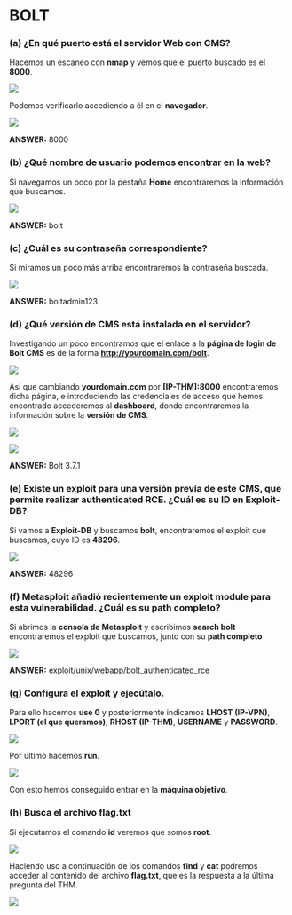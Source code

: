 # BOLT

### (a) ¿En qué puerto está el servidor Web con CMS?
Hacemos un escaneo con **nmap** y vemos que el puerto buscado es el **8000**.

![](./Imagenes/1.png)

Podemos verificarlo accediendo a él en el **navegador**.

![](./Imagenes/2.png)

**ANSWER:** 8000

### (b) ¿Qué nombre de usuario podemos encontrar en la web?
Si navegamos un poco por la pestaña **Home** encontraremos la información que buscamos.

![](./Imagenes/3.png)

**ANSWER:** bolt

### (c) ¿Cuál es su contraseña correspondiente?
Si miramos un poco más arriba encontraremos la contraseña buscada.

![](./Imagenes/4.png)

**ANSWER:** boltadmin123

### (d) ¿Qué versión de CMS está instalada en el servidor?
Investigando un poco encontramos que el enlace a la **página de login de Bolt CMS** es de la forma **http://yourdomain.com/bolt**.

![](./Imagenes/5.png)

Así que cambiando **yourdomain.com** por **[IP-THM]:8000** encontraremos dicha página, e introduciendo las credenciales de acceso que hemos encontrado accederemos al **dashboard**, donde encontraremos la información sobre la **versión de CMS**.

![](./Imagenes/6.png)

![](./Imagenes/7.png)

**ANSWER:** Bolt 3.7.1

### (e) Existe un exploit para una versión previa de este CMS, que permite realizar authenticated RCE. ¿Cuál es su ID en Exploit-DB?
Si vamos a **Exploit-DB** y buscamos **bolt**, encontraremos el exploit que buscamos, cuyo ID es **48296**.

![](./Imagenes/8.png)

**ANSWER:** 48296

### (f) Metasploit añadió recientemente un exploit module para esta vulnerabilidad. ¿Cuál es su path completo?
Si abrimos la **consola de Metasploit** y escribimos **search bolt** encontraremos el exploit que buscamos, junto con su **path completo**

![](./Imagenes/9.png)

**ANSWER:** exploit/unix/webapp/bolt_authenticated_rce

### (g) Configura el exploit y ejecútalo.

Para ello hacemos **use 0** y posteriormente indicamos **LHOST (IP-VPN)**, **LPORT (el que queramos)**, **RHOST (IP-THM)**, **USERNAME** y **PASSWORD**. 

![](./Imagenes/10.png)

Por último hacemos **run**.

![](./Imagenes/11.png)

Con esto hemos conseguido entrar en la **máquina objetivo**.

### (h) Busca el archivo flag.txt
Si ejecutamos el comando **id** veremos que somos **root**.

![](./Imagenes/12.png)

Haciendo uso a continuación de los comandos **find** y **cat** podremos acceder al contenido del archivo **flag.txt**, que es la respuesta a la última pregunta del THM.

![](./Imagenes/13.png)





